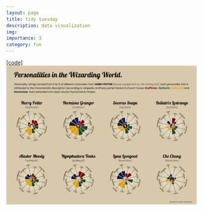 ```yaml
---
layout: page
title: tidy tuesday
description: data visualization
img: 
importance: 3
category: fun
---
```


<div>
    <a href = "https://github.com/ksasmita/TidyTuesday/tree/main/220816">[code]</a>
    <a href="/assets/img/tidyTuesday/HP_Personality.png">
        <img 
            src="/assets/img/tidyTuesday/HP_Personality.png" 
            alt="Personality charts of Harry Potter characters, contribution to Tidy Tuesday."
        >
    </a>
</div>